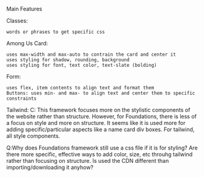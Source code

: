 Main Features
  <link rel="stylesheet" href="https://dhbhdrzi4tiry.cloudfront.net/cdn/sites/foundation.min.css">
  <link href="https://cdn.jsdelivr.net/npm/bootstrap@5.3.3/dist/css/bootstrap.min.css" rel="stylesheet" integrity="sha384-QWTKZyjpPEjISv5WaRU9OFeRpok6YctnYmDr5pNlyT2bRjXh0JMhjY6hW+ALEwIH" crossorigin="anonymous"> 

Classes:

    words or phrases to get specific css

Among Us Card:

    uses max-width and max-auto to contrain the card and center it
    uses styling for shadow, rounding, background
    uses styling for font, text color, text-slate (bolding)

Form:

    uses flex, item contents to align text and format them
    Buttons: uses min- and max- to align text and center them to specific constraints

Tailwind: C: This framework focuses more on the stylistic components of the website rather than structure. However, for Foundations, there is less of a focus on style and more on structure. It seems like it is used more for adding specific/particular aspects like a name card div boxes. For tailwind, all style components.

Q:Why does Foundations framework still use a css file if it is for styling? Are there more specific, effective ways to add color, size, etc throuhg tailwind rather than focusing on structure. Is used the CDN different than importing/downloading it anyhow?
